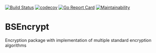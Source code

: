 [![Build Status](https://travis-ci.com/bykovme/bsencrypt.svg?branch=master)](https://travis-ci.com/bykovme/bsencrypt)
[![codecov](https://codecov.io/gh/bykovme/bsencrypt/branch/master/graph/badge.svg)](https://codecov.io/gh/bykovme/bsencrypt)
[![Go Report Card](https://goreportcard.com/badge/github.com/bykovme/bsencrypt)](https://goreportcard.com/report/github.com/bykovme/bsencrypt)
[![Maintainability](https://api.codeclimate.com/v1/badges/1b906d4083431b808789/maintainability)](https://codeclimate.com/github/bykovme/bsencrypt/maintainability)

# BSEncrypt
Encryption package with implementation of multiple standard encryption algorithms
